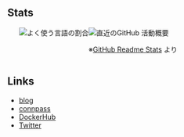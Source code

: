 ## Stats
<ul style="display: flex; flex-wrap: wrap; width: 100%;">
    <li style="list-style: none;">
        <img align="center" alt="よく使う言語の割合" src="https://github-readme-stats.vercel.app/api/top-langs/?hide=shell&langs_count=5&username=TentaShion" />
    </li>
    <li style="list-style: none;">
        <img align="center" alt="直近のGitHub 活動概要" src="https://github-readme-stats.vercel.app/api?count_private=true&show_icons=true&username=TentaShion" />
        <p>
            ※<a href="https://github.com/anuraghazra/github-readme-stats">GitHub Readme Stats</a> より
        </p>
    </li>
</ul>

## Links
* [blog](https://mokumokulog.netlify.app/)
* [connpass](https://connpass.com/user/Shion74431841/)
* [DockerHub](https://hub.docker.com/u/tshion)
* [Twitter](https://twitter.com/shion_engineer)
